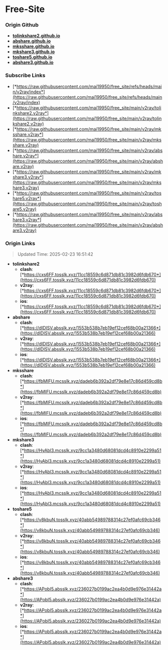 # Free-Site

### Origin Github

- [**tolinkshare2.github.io**](https://github.com/tolinkshare2/tolinkshare2.github.io)
- [**abshare.github.io**](https://github.com/abshare/abshare.github.io)
- [**mksshare.github.io**](https://github.com/mksshare/mksshare.github.io)
- [**mkshare3.github.io**](https://github.com/mkshare3/mkshare3.github.io)
- [**toshare5.github.io**](https://github.com/toshare5/toshare5.github.io)
- [**abshare3.github.io**](https://github.com/abshare3/abshare3.github.io)

### Subscribe Links

- [*https://raw.githubusercontent.com/mai19950/free_site/refs/heads/main/v2ray/index*](https://raw.githubusercontent.com/mai19950/free_site/refs/heads/main/v2ray/index)
- [*https://raw.githubusercontent.com/mai19950/free_site/main/v2ray/tolinkshare2.v2ray*](https://raw.githubusercontent.com/mai19950/free_site/main/v2ray/tolinkshare2.v2ray)
- [*https://raw.githubusercontent.com/mai19950/free_site/main/v2ray/mksshare.v2ray*](https://raw.githubusercontent.com/mai19950/free_site/main/v2ray/mksshare.v2ray)
- [*https://raw.githubusercontent.com/mai19950/free_site/main/v2ray/abshare.v2ray*](https://raw.githubusercontent.com/mai19950/free_site/main/v2ray/abshare.v2ray)
- [*https://raw.githubusercontent.com/mai19950/free_site/main/v2ray/mkshare3.v2ray*](https://raw.githubusercontent.com/mai19950/free_site/main/v2ray/mkshare3.v2ray)
- [*https://raw.githubusercontent.com/mai19950/free_site/main/v2ray/toshare5.v2ray*](https://raw.githubusercontent.com/mai19950/free_site/main/v2ray/toshare5.v2ray)
- [*https://raw.githubusercontent.com/mai19950/free_site/main/v2ray/abshare3.v2ray*](https://raw.githubusercontent.com/mai19950/free_site/main/v2ray/abshare3.v2ray)

### Origin Links

> Updated Time: 2025-02-23 16:51:42

- **tolinkshare2**
  - **clash**: [*https://cxs6FF.tosslk.xyz/11cc18559c6d871db81c3982d6fdb670*](https://cxs6FF.tosslk.xyz/11cc18559c6d871db81c3982d6fdb670)
  - **v2ray**: [*https://cxs6FF.tosslk.xyz/11cc18559c6d871db81c3982d6fdb670*](https://cxs6FF.tosslk.xyz/11cc18559c6d871db81c3982d6fdb670)
  - **ios**: [*https://cxs6FF.tosslk.xyz/11cc18559c6d871db81c3982d6fdb670*](https://cxs6FF.tosslk.xyz/11cc18559c6d871db81c3982d6fdb670)
- **abshare**
  - **clash**: [*https://dIDlSV.absslk.xyz/1553b538b7eb19ef12cef68b00a21366*](https://dIDlSV.absslk.xyz/1553b538b7eb19ef12cef68b00a21366)
  - **v2ray**: [*https://dIDlSV.absslk.xyz/1553b538b7eb19ef12cef68b00a21366*](https://dIDlSV.absslk.xyz/1553b538b7eb19ef12cef68b00a21366)
  - **ios**: [*https://dIDlSV.absslk.xyz/1553b538b7eb19ef12cef68b00a21366*](https://dIDlSV.absslk.xyz/1553b538b7eb19ef12cef68b00a21366)
- **mksshare**
  - **clash**: [*https://fbMIFU.mcsslk.xyz/dadeb6b392a2df79e8e17c86d459cd8b*](https://fbMIFU.mcsslk.xyz/dadeb6b392a2df79e8e17c86d459cd8b)
  - **v2ray**: [*https://fbMIFU.mcsslk.xyz/dadeb6b392a2df79e8e17c86d459cd8b*](https://fbMIFU.mcsslk.xyz/dadeb6b392a2df79e8e17c86d459cd8b)
  - **ios**: [*https://fbMIFU.mcsslk.xyz/dadeb6b392a2df79e8e17c86d459cd8b*](https://fbMIFU.mcsslk.xyz/dadeb6b392a2df79e8e17c86d459cd8b)
- **mkshare3**
  - **clash**: [*https://HyAbl3.mcsslk.xyz/9cc1a3480d68081dcd4c8910e2299a51*](https://HyAbl3.mcsslk.xyz/9cc1a3480d68081dcd4c8910e2299a51)
  - **v2ray**: [*https://HyAbl3.mcsslk.xyz/9cc1a3480d68081dcd4c8910e2299a51*](https://HyAbl3.mcsslk.xyz/9cc1a3480d68081dcd4c8910e2299a51)
  - **ios**: [*https://HyAbl3.mcsslk.xyz/9cc1a3480d68081dcd4c8910e2299a51*](https://HyAbl3.mcsslk.xyz/9cc1a3480d68081dcd4c8910e2299a51)
- **toshare5**
  - **clash**: [*https://v8kbuN.tosslk.xyz/40abb54989788314c27ef0afc69cb346*](https://v8kbuN.tosslk.xyz/40abb54989788314c27ef0afc69cb346)
  - **v2ray**: [*https://v8kbuN.tosslk.xyz/40abb54989788314c27ef0afc69cb346*](https://v8kbuN.tosslk.xyz/40abb54989788314c27ef0afc69cb346)
  - **ios**: [*https://v8kbuN.tosslk.xyz/40abb54989788314c27ef0afc69cb346*](https://v8kbuN.tosslk.xyz/40abb54989788314c27ef0afc69cb346)
- **abshare3**
  - **clash**: [*https://APobI5.absslk.xyz/236027b0199ac2ea4b0d9e976e31442a*](https://APobI5.absslk.xyz/236027b0199ac2ea4b0d9e976e31442a)
  - **v2ray**: [*https://APobI5.absslk.xyz/236027b0199ac2ea4b0d9e976e31442a*](https://APobI5.absslk.xyz/236027b0199ac2ea4b0d9e976e31442a)
  - **ios**: [*https://APobI5.absslk.xyz/236027b0199ac2ea4b0d9e976e31442a*](https://APobI5.absslk.xyz/236027b0199ac2ea4b0d9e976e31442a)
